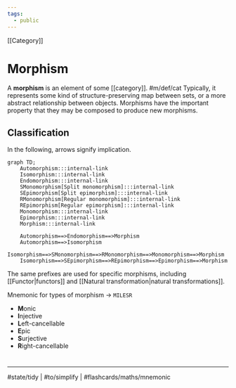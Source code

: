 ```yaml
---
tags:
  - public
---
```

[[Category]]
# Morphism

A **morphism** is an element of some [[category]]. #m/def/cat 
Typically, it represents some kind of structure-preserving map between sets,
or a more abstract relationship between objects.
Morphisms have the important property that they may be composed to produce new morphisms.

## Classification

In the following, arrows signify implication.

```mermaid
graph TD;
    Automorphism:::internal-link
    Isomorphism:::internal-link
    Endomorphism:::internal-link
    SMonomorphism[Split monomorphism]:::internal-link
    SEpimorphism[Split epimorphism]:::internal-link
    RMonomorphism[Regular monomorphism]:::internal-link
    REpimorphism[Regular epimorphism]:::internal-link
    Monomorphism:::internal-link
    Epimorphism:::internal-link
    Morphism:::internal-link

    Automorphism==>Endomorphism==>Morphism
    Automorphism==>Isomorphism
    Isomorphism==>SMonomorphism==>RMonomorphism==>Monomorphism==>Morphism
    Isomorphism==>SEpimorphism==>REpimorphism==>Epimorphism==>Morphism
```


The same prefixes are used for specific morphisms, including [[Functor|functors]] and [[Natural transformation|natural transformations]].

Mnemonic for types of morphism
→
`MILESR`
- **M**onic
- **I**njective
- **L**eft-cancellable 
- **E**pic
- **S**urjective
- **R**ight-cancellable
<!--SR:!2024-02-25,210,190-->



#
---
#state/tidy | #to/simplify | #flashcards/maths/mnemonic 